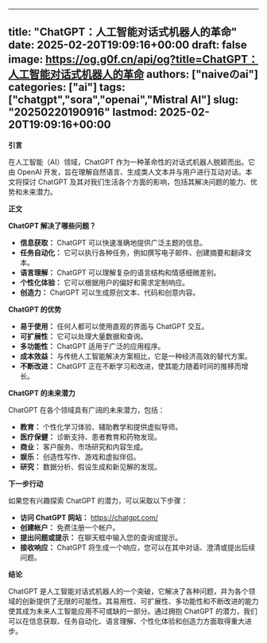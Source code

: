
---
title: "ChatGPT：人工智能对话式机器人的革命"
date: 2025-02-20T19:09:16+00:00
draft: false
image: https://og.g0f.cn/api/og?title=ChatGPT：人工智能对话式机器人的革命
authors: ["naiveのai"]
categories: ["ai"]
tags: ["chatgpt","sora","openai","Mistral AI"]
slug: "20250220190916"
lastmod: 2025-02-20T19:09:16+00:00
---
**引言**

在人工智能（AI）领域，ChatGPT 作为一种革命性的对话式机器人脱颖而出。它由 OpenAI 开发，旨在理解自然语言、生成类人文本并与用户进行互动对话。本文将探讨 ChatGPT 及其对我们生活各个方面的影响，包括其解决问题的能力、优势和未来潜力。

**正文**

**ChatGPT 解决了哪些问题？**

* **信息获取：** ChatGPT 可以快速准确地提供广泛主题的信息。
* **任务自动化：** 它可以执行各种任务，例如撰写电子邮件、创建摘要和翻译文本。
* **语言理解：** ChatGPT 可以理解复杂的语言结构和情感细微差别。
* **个性化体验：** 它可以根据用户的偏好和需求定制响应。
* **创造力：** ChatGPT 可以生成原创文本、代码和创意内容。

**ChatGPT 的优势**

* **易于使用：** 任何人都可以使用直观的界面与 ChatGPT 交互。
* **可扩展性：** 它可以处理大量数据和查询。
* **多功能性：** ChatGPT 适用于广泛的应用程序。
* **成本效益：** 与传统人工智能解决方案相比，它是一种经济高效的替代方案。
* **不断改进：** ChatGPT 正在不断学习和改进，使其能力随着时间的推移而增长。

**ChatGPT 的未来潜力**

ChatGPT 在各个领域具有广阔的未来潜力，包括：

* **教育：** 个性化学习体验、辅助教学和提供虚拟导师。
* **医疗保健：** 诊断支持、患者教育和药物发现。
* **商业：** 客户服务、市场研究和内容生成。
* **娱乐：** 创造性写作、游戏和虚拟伴侣。
* **研究：** 数据分析、假设生成和新见解的发现。

**下一步行动**

如果您有兴趣探索 ChatGPT 的潜力，可以采取以下步骤：

* **访问 ChatGPT 网站：** https://chatgpt.com/
* **创建帐户：** 免费注册一个帐户。
* **提出问题或提示：** 在聊天框中输入您的查询或提示。
* **接收响应：** ChatGPT 将生成一个响应，您可以在其中对话、澄清或提出后续问题。

**结论**

ChatGPT 是人工智能对话式机器人的一个突破，它解决了各种问题，并为各个领域的创新提供了无限的可能性。其易用性、可扩展性、多功能性和不断改进的能力使其成为未来人工智能应用不可或缺的一部分。通过拥抱 ChatGPT 的潜力，我们可以在信息获取、任务自动化、语言理解、个性化体验和创造力方面取得重大进步。